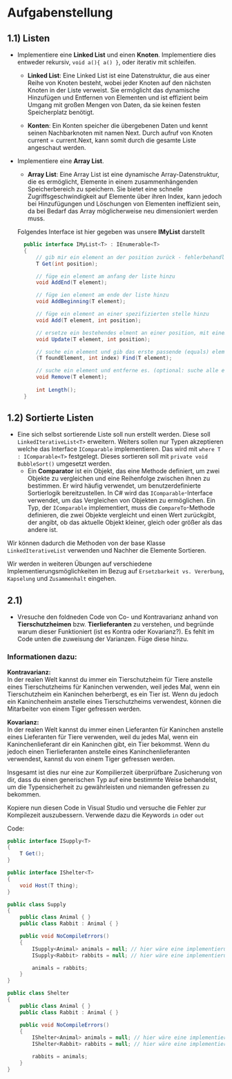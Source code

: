 # Aufgabenstellung

## 1.1) Listen

- Implementiere eine **Linked List** und einen **Knoten**. Implementiere dies entweder rekursiv, ``void a(){ a() }``, oder iterativ mit schleifen.
  - **Linked List**: Eine Linked List ist eine Datenstruktur, die aus einer Reihe von Knoten besteht, wobei jeder Knoten auf den nächsten Knoten in der Liste verweist. Sie ermöglicht das dynamische Hinzufügen und Entfernen von Elementen und ist effizient beim Umgang mit großen Mengen von Daten, da sie keinen festen Speicherplatz benötigt.

  - **Konten**: Ein Konten speicher die übergebenen Daten und kennt seinen Nachbarknoten mit namen Next. Durch aufruf von Knoten current = current.Next, kann somit durch die gesamte Liste angeschaut werden.

- Implementiere eine **Array List**.
  - **Array List**: Eine Array List ist eine dynamische Array-Datenstruktur, die es ermöglicht, Elemente in einem zusammenhängenden Speicherbereich zu speichern. Sie bietet eine schnelle Zugriffsgeschwindigkeit auf Elemente über ihren Index, kann jedoch bei Hinzufügungen und Löschungen von Elementen ineffizient sein, da bei Bedarf das Array möglicherweise neu dimensioniert werden muss.

  Folgendes Interface ist hier gegeben was unsere **IMyList** darstellt
  ```csharp
    public interface IMyList<T> : IEnumerable<T>
    {
        // gib mir ein element an der position zurück - fehlerbehandlung bedenken.
        T Get(int position); 

        // füge ein element am anfang der liste hinzu
        void AddEnd(T element);

        // füge ien element am ende der liste hinzu
        void AddBeginning(T element);

        // füge ein element an einer spezifizierten stelle hinzu
        void Add(T element, int position);

        // ersetze ein bestehendes elment an einer position, mit einem anderen.
        void Update(T element, int position);

        // suche ein element und gib das erste passende (equals) element zurück. (optional: alle elemente: eigene Methode? oder kann T so flexibel sein, dass es z.B. int und list<int> zurückgeben kann? Ist so etwas sinnvoll? Soll es immer list<int> zurückgeben auch wenn nur ein element gefunden wird?) 
        (T foundElement, int index) Find(T element);

        // suche ein element und entferne es. (optional: suche alle elemente, welche equal sind und entferne alle diese)
        void Remove(T element);
        
        int Length();
    }
  ```

## 1.2) Sortierte Listen
- Eine sich selbst sortierende Liste soll nun erstellt werden. Diese soll `LinkedIterativeList<T>` erweitern. Weiters sollen nur Typen akzeptieren welche das Interface `IComparable` implementieren. Das wird mit `where T : IComparable<T>` festgelegt. 
Dieses sortieren soll mit `private void BubbleSort()` umgesetzt werden.
  - Ein **Comparator** ist ein Objekt, das eine Methode definiert, um zwei Objekte zu vergleichen und eine Reihenfolge zwischen ihnen zu bestimmen. Er wird häufig verwendet, um benutzerdefinierte Sortierlogik bereitzustellen. In C# wird das `IComparable`-Interface verwendet, um das Vergleichen von Objekten zu ermöglichen. Ein Typ, der `IComparable` implementiert, muss die `CompareTo`-Methode definieren, die zwei Objekte vergleicht und einen Wert zurückgibt, der angibt, ob das aktuelle Objekt kleiner, gleich oder größer als das andere ist.

Wir können dadurch die Methoden von der base Klasse `LinkedIterativeList` verwenden und Nachher die Elemente Sortieren.

Wir werden in weiteren Übungen auf verschiedene Implementierungsmöglichkeiten im Bezug auf `Ersetzbarkeit vs. Vererbung`, `Kapselung` und `Zusammenhalt` eingehen.

## 2.1)
- Vresuche den foldneden Code von Co- und Kontravarianz anhand von **Tierschutzheimen** bzw. **Tierlieferanten** zu verstehen, und begründe warum dieser Funktioniert (ist es Kontra oder Kovarianz?). Es fehlt im Code unten die zuweisung der Varianzen. Füge diese hinzu.

### Informationen dazu:

**Kontravarianz:**  
In der realen Welt kannst du immer ein Tierschutzheim für Tiere anstelle eines Tierschutzheims für Kaninchen verwenden, weil jedes Mal, wenn ein Tierschutzheim ein Kaninchen beherbergt, es ein Tier ist. Wenn du jedoch ein Kaninchenheim anstelle eines Tierschutzheims verwendest, können die Mitarbeiter von einem Tiger gefressen werden.

**Kovarianz:**  
In der realen Welt kannst du immer einen Lieferanten für Kaninchen anstelle eines Lieferanten für Tiere verwenden, weil du jedes Mal, wenn ein Kaninchenlieferant dir ein Kaninchen gibt, ein Tier bekommst. Wenn du jedoch einen Tierlieferanten anstelle eines Kaninchenlieferanten verwendest, kannst du von einem Tiger gefressen werden.

Insgesamt ist dies nur eine zur Kompilierzeit überprüfbare Zusicherung von dir, dass du einen generischen Typ auf eine bestimmte Weise behandelst, um die Typensicherheit zu gewährleisten und niemanden gefressen zu bekommen.

Kopiere nun diesen Code in Visual Studio und versuche die Fehler zur Kompilezeit auszubessern. Verwende dazu die Keywords `in` oder `out`

Code: 
```csharp
public interface ISupply<T>
{
    T Get();
}

public interface IShelter<T>
{
    void Host(T thing);
}

public class Supply
{
    public class Animal { }
    public class Rabbit : Animal { }

    public void NoCompileErrors()
    {
        ISupply<Animal> animals = null; // hier wäre eine implementierung aber so gehts auch
        ISupply<Rabbit> rabbits = null; // hier wäre eine implementierung aber so gehts auch

        animals = rabbits; 
    }
}

public class Shelter
{
    public class Animal { }
    public class Rabbit : Animal { }

    public void NoCompileErrors()
    {
        IShelter<Animal> animals = null; // hier wäre eine implementierung aber so gehts auch
        IShelter<Rabbit> rabbits = null; // hier wäre eine implementierung aber so gehts auch

        rabbits = animals;
    }
}
```